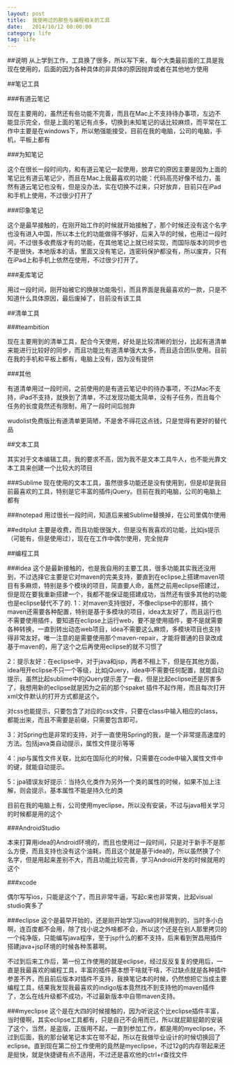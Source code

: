 ```yaml
---
layout: post
title:  我使用过的那些与编程相关的工具
date:   2014/10/12 00:00:00 
category: life
tag: life
---
```


##说明
从上学到工作，工具换了很多，所以写下来，每个大类最前面的工具是我现在使用的，后面的因为各种具体的非具体的原因抛弃或者在其他地方使用

##笔记工具

###有道云笔记

现在主要用的，虽然还有些功能不完善，而且在Mac上不支持待办事项，左边不能显示完全，但是上面的笔记有点多，切换到未知笔记的话比较麻烦，而平常在工作中主要是在windows下，所以勉强能接受，目前在我的电脑，公司的电脑，手机，平板上都有

###为知笔记

这个在很长一段时间内，和有道云笔记一起使用，放弃它的原因主要是因为上面的笔记比有道云笔记少，而且在Mac上我最喜欢的功能：代码高亮好像不给力，虽然有道云笔记也没有，但是没办法，实在切换不过来，只好放弃，目前只在iPad和手机上使用，不过很少打开了

###印象笔记

这个是最早接触的，在刚开始工作的时候就开始接触了，那个时候还没有这个名字也没有进入中国，所以本土化的功能做得不够好，后来入华的时候，也用过一段时间，不过很多收费版才有的功能，在其他笔记上就已经实现，而国际版本的同步也不是很快，本地版本的话，里面又没有笔记，连密码保护都没有，所以废弃，只有在iPad上和手机上依然在使用，不过很少打开了。

###麦库笔记

用过一段时间，刚开始被它的换肤功能吸引，而且界面是我最喜欢的一款，只是不知道什么具体原因，最后废掉了，目前没有该工具


##清单工具

###teambition

现在主要用到的清单工具，配合今天使用，好处是比较清晰的划分，比起有道清单来能进行比较好的同步，而且功能比有道清单强大太多，而且适合团队使用。目前在我的手机和平板上都有，电脑上没有，因为没有提供

###其他

有道清单用过一段时间，之前使用的是有道云笔记中的待办事项，不过Mac不支持，iPad不支持，就换到了清单，不过发现功能太简单，没有子任务，而且每个任务的长度竟然还有限制，用了一段时间后抛弃

wudolist免费版比有道清单更简陋，不是舍不得花这点钱，只是觉得有更好的替代品

##文本工具

其实对于文本编辑工具，我的要求不高，因为我不是文本工具牛人，也不能光靠文本工具来创建一个比较大的项目

###Sublime
现在使用的文本工具，虽然很多功能还是没有使用到，但是却是我目前最喜欢的工具，特别是它丰富的插件jQuery。目前在我的电脑，公司的电脑上都有



###notepad
用过很长一段时间，知道后来被Sublime替换掉，在公司里偶尔使用

##editplut
主要是收费，而且功能很强大，但是没有我喜欢的功能，比如js提示（可能有，但是使用过），现在在工作中偶尔使用，完全抛弃



##编程工具

###idea
这个是最新接触的，也是我自用的主要工具，很多功能其实我还没用到，不过选择它主要是它对maven的完美支持，要直到在eclipse上搭建maven项目有多麻烦，特别是多个模块的项目，简直要人命，虽然之前用eclipse搭建过，但是现在要我重新搭建一个，我都不能保证能搭建成功，当然还有很多其他的功能也是eclipse替代不了的.
1：对maven支持很好，不像eclipse中的那样，搞个maven还需要各种配置，特别是基于多模块的项目，idea太友好了，而且运行也不需要使用插件，要知道在eclipse上运行web，要不是使用插件，要不是就需要各种转换，一直到转出动态web项目，idea不需要这么麻烦，多模块项目也支持得非常友好。唯一注意的是需要使用那个maven-repair，才能将普通的目录改成基于maven的，用了这个之后再使用eclipse的就不习惯了

2：提示友好：在eclipse中，对于java和jsp，两者不相上下，但是在其他方面，idea甩开eclipse不只一个等级，比如jQuery，idea中不需要任何配置，就能自动提示，虽然比起sublime中的jQuery提示差了一截，但是比起eclipse还是厉害多了，我想用新的eclipse就是因为之前的那个spaket 插件不起作用，而且每次打开xml文件默认的打开方式都是这个。

对css也能提示，只要包含了对应的css文件，只要在class中输入相应的class，都能出来，而且不需要是前缀，只需要包含即可。

3：对Spring也是非常的支持，对于一直使用Spring的我，是一个非常提高速度的方法。包括java类自动提示，属性文件提示等等

4：jsp与属性文件关联，比如在国际化的时候，只需要在code中输入属性文件中的键，就能自动提示。

5：jpa错误友好提示：当持久化类作为另外一个类的属性的时候，如果不加上注解，则会提示，基本属性不能是持久化的类

目前在我的电脑上有，公司使用myeclipse，所以没有安装，不过与java相关学习的时候都是用的这个

###AndroidStudio

本来打算用idea的Android环境的，而且也使用过一段时间，只是对于新手不是那么方便，而且支持也没有这个油耗，而且这个就是基于idea的，所以虽然换了个名字，但是用起来差别不大，而且功能比较完善，学习Android开发的时候就用的这个

###xcode

偶尔写写ios，只能是这个了，而且非常牛逼，写起c来也非常爽，比起visual studio爽多了


###eclipse
这个是最早开始的，还是刚开始学习java的时候用到的，当时多小白啊，连百度都不会用，除了找小说之外啥都不会，所以这个还是在别人那里拷贝的一个纯净版，只能编写java程序，至于jsp什么的都不支持，后来看到贺昌用插件搭建java+jsp环境的时候各种羡慕啊。

不过到后来工作后，第一份工作使用的就是eclipse，经过反反复复的使用后，一直是我最喜欢的编程工具，丰富的插件基本想干啥就干啥，不过缺点就是各种插件参差不齐，而且前后版本对插件不支持，我换笔记本的时候，仍然想把它当成主要编程工具，结果我发现我最喜欢的indigo版本竟然找不到支持他的maven插件了，怎么在线升级都不成功，不过最新版本中自带maven支持。

###myeclipse
这个是在大四的时候接触的，因为听说这个比eclipse插件丰富，当时傻啊，其实eclipse工具都有，只是自己不会用而已，所以就屁颠屁颠的安装了这个，当然，是盗版，正版用不起，一直到参加工作，都是用的myeclipse，不过到后面，我的那台破笔记本实在带不起，所以在我做毕业设计的时候切换回了eclipse。直到现在第二份工作使用的竟然是myeclipse，不过12g的内存带起来还是挺快，就是快捷键有点不适用，不过还是喜欢他的ctrl+r查找文件
